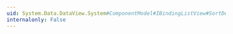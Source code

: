 ```yaml
---
uid: System.Data.DataView.System#ComponentModel#IBindingListView#SortDescriptions
internalonly: False
---
```

